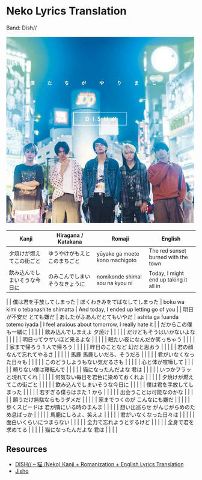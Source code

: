 # Neko Lyrics Translation

Band: Dish//

![Dish band](./dish.jpeg)

| Kanji                        | Hiragana / Katakana            | Romaji                          | English                                |
| ---------------------------- | ------------------------------ | ------------------------------- | -------------------------------------- |
| 夕焼けが燃えてこの街ごと     | ゆうやけがもえとこのまちごと   | yūyake ga moete kono machigoto  | The red sunset burned with the town    |
| 飲み込んでしまいそうな今日に | のみこんでしまいそうなきょうに | nomikonde shimai sou na kyou ni | Today, I might end up taking it all in |

|
| 僕は君を手放してしまった | ぼくわきみをてばなしてしまった | boku wa kimi o tebanashite shimatta | And today, I ended up letting go of you |
| 明日が不安だ とても嫌だ | あしたがふあんだとてもいやだ | ashita ga fuanda totemo iyada | I feel anxious about tomorrow, I really hate it |
| だからこの僕も一緒に | | | |
| 飲み込んでしまえよ 夕焼け | | | |
| だけどもそうはいかないよな | | | |
| 明日ってウザいほど来るよな | | | |
| 眠たい夜になんだか笑っちゃう | | | |
| 家まで帰ろう 1 人で帰ろう | | | |
| 昨日のことなど 幻だと思おう | | | |
| 君の顔なんて忘れてやるさ | | | |
| 馬鹿 馬鹿しいだろ、そうだろ | | | |
| 君がいなくなった日々も | | | |
| このどうしようもない気だるさも | | | |
| 心と体が喧嘩して | | | |
| 頼りない僕は寝転んで | | | |
| 猫になったんだよな 君は | | | |
| いつかフラッと現れてくれ | | | |
| 何気ない毎日を君色に染めておくれよ | | | |
| 夕焼けが燃えてこの街ごと | | | |
| 飲み込んでしまいそうな今日に | | | |
| 僕は君を手放してしまった | | | |
| 若すぎる僕らはまた 1 から | | | |
| 出会うことは可能なのかな | | | |
| 願うだけ無駄ならもうダメだ | | | |
| 家までつくのが こんなにも嫌だ | | | |
| 歩くスピードは 君が隣にいる時のまんま | | | |
| 想い出巡らせ がんじがらめのため息ばっか | | | |
| 馬鹿にしろよ、笑えよ | | | |
| 君がいなくなった日々は | | | |
| 面白いくらいにつまらない | | | |
| 全力で忘れようとするけど | | | |
| 全身で君を求めてる | | | |
| 猫になったんだよな 君は | | | |

## Resources

- [DISH// – 猫 (Neko) Kanji + Romanization + English Lyrics Translation](https://meikatsudon.tumblr.com/post/164867209482/dish-neko-english-translation)
- [Jisho](https://jisho.org/)
